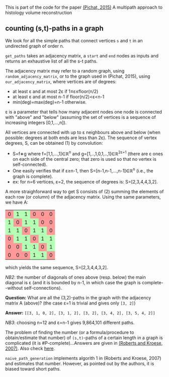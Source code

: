 This is part of the code for the paper [(Pichat, 2015)](http://discovery.ucl.ac.uk/1468614/3/ISBI2015_tig.pdf) A multipath approach to histology volume reconstruction

## counting (s,t)-paths in a graph

We look for all the simple paths that connect vertices `s` and `t` in an undirected graph of order n.

`get_paths` takes an adjacency matrix, a `start` and `end` nodes as inputs and returns an exhaustive list of all the s-t paths.

The adjacency matrix may refer to a random graph, using `random_adjacency_matrix`, or to the graph used in (Pichat, 2015), using `our_adjacency_matrix`, where vertices are of degrees:
 - at least &epsilon; and at most 2&epsilon; if 1&le;&epsilon;&le;floor(n/2) 
 - at least &epsilon; and at most n-1 if floor(n/2)&lt;&epsilon;&lt;n-1
 - min(deg)=max(deg)=n-1 otherwise. 

&epsilon; is a parameter that tells how many adjacent nodes one node is connected with "above" and "below" (assuming the set of vertices is a sequence of increasing integers [0,1,...,n]).

All vertices are connected with up to &epsilon; neighbours above and below (when possible: degrees at both ends are less than 2&epsilon;). The sequence of vertex degrees, S, can be obtained (1) by convolution: 
 - S=f&lowast;g where f=[1,1,...,1]&isin;&Ropf;<sup>n</sup> and g=[1,..,1,0,1,..,1]&isin;&Ropf;<sup>2&epsilon;+1</sup> (there are &epsilon; ones on each side of the central zero; that zero is used so that no vertex is self-connected). 
 - One easily verifies that if &epsilon;&ge;n-1, then S=[n-1,n-1,...,n-1]&isin;&Ropf;<sup>n</sup> (i.e., the graph is complete).
 - ex: for n=6 vertices, &epsilon;=2, the sequence of degrees is: S=[2,3,4,4,3,2].

A more straighforward way to get S consists of (2) summing the elements of each row (or column) of the adjacency matrix. Using the same parameters, we have A:
<table>
  <tr> <td bgcolor="#ff9999">0</td> <td bgcolor="#b3ffb3">1</td> <td bgcolor="#b3ffb3">1</td> <td bgcolor="#ff9999">0</td> <td bgcolor="#ff9999">0</td> <td bgcolor="#ff9999">0</td> </tr>
  <tr> <td bgcolor="#b3ffb3">1</td> <td bgcolor="#ff9999">0</td> <td bgcolor="#b3ffb3">1</td> <td bgcolor="#b3ffb3">1</td> <td bgcolor="#ff9999">0</td> <td bgcolor="#ff9999">0</td> </tr>
  <tr> <td bgcolor="#b3ffb3">1</td> <td bgcolor="#b3ffb3">1</td> <td bgcolor="#ff9999">0</td> <td bgcolor="#b3ffb3">1</td> <td bgcolor="#b3ffb3">1</td> <td bgcolor="#ff9999">0</td> </tr>
  <tr> <td bgcolor="#ff9999">0</td> <td bgcolor="#b3ffb3">1</td> <td bgcolor="#b3ffb3">1</td> <td bgcolor="#ff9999">0</td> <td bgcolor="#b3ffb3">1</td> <td bgcolor="#b3ffb3">1</td> </tr>
  <tr> <td bgcolor="#ff9999">0</td> <td bgcolor="#ff9999">0</td> <td bgcolor="#b3ffb3">1</td> <td bgcolor="#b3ffb3">1</td> <td bgcolor="#ff9999">0</td> <td bgcolor="#b3ffb3">1</td>  </tr>
  <tr> <td bgcolor="#ff9999">0</td> <td bgcolor="#ff9999">0</td> <td bgcolor="#ff9999">0</td> <td bgcolor="#b3ffb3">1</td> <td bgcolor="#b3ffb3">1</td> <td bgcolor="#ff9999">0</td> </tr>
</table> 

which yields the same sequence, S=[2,3,4,4,3,2].

_NB2_: the number of diagonals of ones above (resp. below) the main diagonal is &epsilon; (and it is bounded by n-1, in which case the graph is complete--without self-connections).

__Question:__ What are all the (3,2)-paths in the graph with the adjacency matrix A (above)? (the case &epsilon;=1 is trivial and gives only `[3, 2]`)

__Answer:__ `[[3, 1, 0, 2], [3, 1, 2], [3, 2], [3, 4, 2], [3, 5, 4, 2]]`

_NB3_: choosing n=12 and &epsilon;=n-1 gives 9,864,101 different paths.

The problem of finding the number (or a formula/procedure to obtain/estimate that number) of `(s,t)`-paths of a certain length in a graph is complicated (it is \#P-complete)...Answers are given in [(Roberts and Kroese, 2007)](https://people.smp.uq.edu.au/DirkKroese/ps/robkro_rev.pdf). Also check [here](http://citeseerx.ist.psu.edu/viewdoc/download;jsessionid=EC4731136167A4EB6D39E68680065D4B?doi=10.1.1.156.345&rep=rep1&type=pdf).

`naive_path_generation` implements algorith 1 in (Roberts and Kroese, 2007) and estimates that number. However, as pointed out by the authors, it is biased toward short paths.
